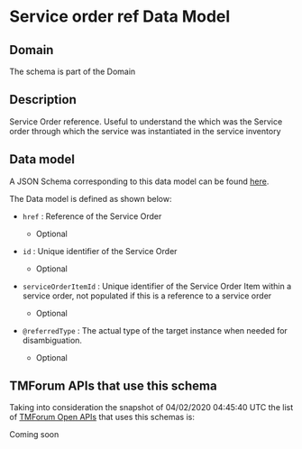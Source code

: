 # Service order ref Data Model

## Domain

The  schema is part of the  Domain

## Description

Service Order reference. Useful to understand the which was the Service order through which the service was instantiated in the service inventory

## Data model

A JSON Schema corresponding to this data model can be found
[here](https://github.com/tmforum-rand/schemas/blob/candidates/Service/ServiceOrderRef.schema.json).

The Data model is defined as shown below:
- `href` : Reference of the Service Order

  - Optional

- `id` : Unique identifier of the Service Order

  - Optional

- `serviceOrderItemId` : Unique identifier of the Service Order Item within a service order, not populated if this is a reference to a service order

  - Optional

- `@referredType` : The actual type of the target instance when needed for disambiguation.

  - Optional





## TMForum APIs that use this schema

Taking into consideration the snapshot of 04/02/2020 04:45:40 UTC the list of [TMForum Open APIs](https://www.tmforum.org/open-apis/) that uses this schemas is:

Coming soon
